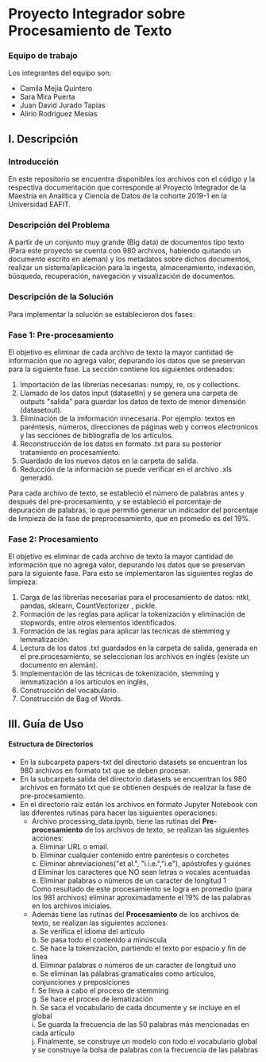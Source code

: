# Proyecto Integrador sobre Procesamiento de Texto

### Equipo de trabajo
Los integrantes del equipo son:
-  Camila Mejía Quintero
-  Sara Mira Puerta
-  Juan David Jurado Tapias
-  Alirio Rodriguez Mesías

## I. Descripción
### Introducción
En este repositorio se encuentra disponibles los archivos con el código y la respectiva documentación que corresponde al Proyecto Integrador de la Maestría en Analítica y Ciencia de Datos de la cohorte 2019-1 en la  Universidad EAFIT.

### Descripción del Problema
A partir de un conjunto muy grande (Big data) de documentos tipo texto (Para este proyecto se cuenta con 980 archivos, habiendo quitando un documento escrito en aleman) y los metadatos sobre dichos documentos, realizar un sistema/aplicación para la ingesta, almacenamiento, indexación, búsqueda, recuperación, navegación y visualización de documentos. 

### Descripción de la Solución
Para implementar la solución se establecieron dos fases:

### Fase 1: Pre-procesamiento

El objetivo es eliminar de cada archivo de texto la mayor cantidad de información que no agrega valor, depurando los datos que se preservan para la siguiente fase. La sección contiene los siguientes ordenados:

1. Importación de las librerías necesarias: numpy, re, os y collections. 
2. Llamado de los datos input (datasetIn) y se genera una carpeta de outputs "salida" para guardar los datos de texto de menor dimensión (datasetout).
3. Eliminación de la imformación innecesaria. Por ejemplo: textos en paréntesis, números, direcciones de páginas web y correos electronicos y las secciónes de bibliografía de los artículos.
4. Reconstrucción de los datos en formato .txt para su posterior tratamiento en procesamiento. 
5. Guardado de los nuevos datos en la carpeta de salida.
6. Reducción de la información se puede verificar en el archivo .xls generado. 

Para cada archivo de texto, se  estableció el número de palabras antes y después del pre-procesamiento, y se estableció el porcentaje de depuración de palabras, lo que permitió generar un indicador del porcentaje de limpieza de la fase de preprocesamiento, que en promedio es del 19%.

### Fase 2: Procesamiento

El objetivo es eliminar de cada archivo de texto la mayor cantidad de información que no agrega valor, depurando los datos que se preservan para la siguiente fase.   Para esto se implementaron las siguientes reglas de limpieza:

1. Carga de las librerías necesarias para el procesamiento de datos: ntkl, pandas, sklearn, CountVectorizer , pickle. 
2. Formación de las reglas para aplicar la tokenización y eliminación de stopwords, entre otros elementos identificados. 
3. Formación de las reglas para aplicar las tecnicas de stemming y lemmatización. 
4. Lectura de los datos .txt guardados en la carpeta de salida, generada en el pre.procesamiento, se seleccionan los archivos en inglés (existe un documento en alemán). 
5. Implementación de las técnicas de tokenización, stemming y lemmatización a los artículos en inglés, 
6. Construcción del vocabulario.
7. Construcción de Bag of Words.

## III. Guía de Uso
#### Estructura de Directorios
- En la subcarpeta papers-txt del directorio datasets se encuentran los 980 archivos en formato txt que se deben procesar.
- En la subcarpeta salida del directorio datasets se encuentran los 980 archivos en formato txt que se obtienen después de realizar la fase de pre-procesamiento.
- En el directorio raíz están los archivos en formato Jupyter Notebook con las diferentes rutinas para hacer las siguientes operaciones:
  * Archivo processing_data.ipynb, tiene las rutinas del <b>Pre-procesamiento</b> de los archivos de texto, se realizan las siguientes acciones: <br>
     a. Eliminar URL o email.<br>
     b. Eliminar cualquier contenido entre paréntesis o corchetes<br>
     c. Eliminar abreviaciones("et al.", "i.i.e.","i.e"), apóstrofes y guiónes<br>
     d Eliminar los caracteres que NO sean letras o vocales acentuadas<br>
     e. Eliminar palabras o números de un caracter de longitud 1<br>
  Como resultado de este procesamiento se logra en promedio (para los 981 archivos) eliminar aproximadamente el 19% de las palabras en los archivos iniciales.
  * Además tiene las rutinas del <b>Procesamiento</b> de los archivos de texto, se realizan las siguientes acciones:<br>
    a. Se verifica el idioma del artículo<br>
    b. Se pasa todo el contenido a minúscula<br>
    c. Se hace la tokenización, partiendo el texto por espacio y fin de línea<br>
    d. Eliminar palabras o números de un caracter de longitud uno<br>
    e. Se eliminan las pálabras gramaticales como artículos, conjunciones y preposiciones<br>
    f. Se lleva a cabo el proceso de stemming<br>
    g. Se hace el proceo de lematización<br>
    h. Se saca el vocabulario de cada documente y se incluye en el global<br>
    i. Se guarda la frecuencia de las 50 palabras más mencionadas en cada artículo<br>
    j. Finalmente, se construye un modelo con todo el vocabulario global y se construye la bolsa de palabras con la frecuencia de las         palabras<br>
    
